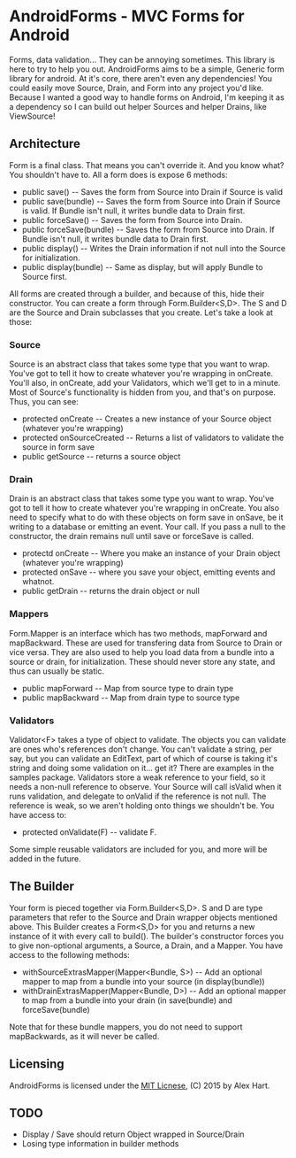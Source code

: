 # AndroidForms - MVC Forms for Android
Forms, data validation... They can be annoying sometimes.  This library is here
to try to help you out.  AndroidForms aims to be a simple, Generic form library
for android.  At it's core, there aren't even any dependencies! You could easily
move Source, Drain, and Form into any project you'd like.  Because I wanted a
good way to handle forms on Android, I'm keeping it as a dependency so I can
build out helper Sources and helper Drains, like ViewSource!

## Architecture

Form is a final class.  That means you can't override it.  And you know what?
You shouldn't have to.  All a form does is expose 6 methods:

* public save() -- Saves the form from Source into Drain if Source is valid
* public save(bundle) -- Saves the form from Source into Drain if Source is
  valid.  If Bundle isn't null, it writes bundle data to Drain first.
* public forceSave() -- Saves the form from Source into Drain.
* public forceSave(bundle) -- Saves the form from Source into Drain.  If Bundle
  isn't null, it writes bundle data to Drain first.
* public display() -- Writes the Drain information if not null into the Source
  for initialization.
* public display(bundle) -- Same as display, but will apply Bundle to Source
  first.

All forms are created through a builder, and because of this, hide their
constructor.  You can create a form through Form.Builder\<S,D\>.  The S and D
are the Source and Drain subclasses that you create.  Let's take a look at
those:

### Source

Source is an abstract class that takes some type that you want to wrap.  You've
got to tell it how to create whatever you're wrapping in onCreate.  You'll
also, in onCreate, add your Validators, which we'll get to in a minute.  Most of
Source's functionality is hidden from you, and that's on purpose.  Thus, you can
see:

* protected onCreate -- Creates a new instance of your Source object (whatever you're
  wrapping)
* protected onSourceCreated -- Returns a list of validators to validate the source in form save
* public getSource -- returns a source object

### Drain

Drain is an abstract class that takes some type you want to wrap.  You've got to
tell it how to create whatever you're wrapping in onCreate.  You also need to
specify what to do with these objects on form save in onSave, be it writing to a
database or emitting an event.  Your call.  If you pass a null to the
constructor, the drain remains null until save or forceSave is called.

* protectd onCreate -- Where you make an instance of your Drain object
  (whatever you're wrapping)
* protected onSave -- where you save your object, emitting events and whatnot.
* public getDrain -- returns the drain object or null

### Mappers

Form.Mapper is an interface which has two methods, mapForward and mapBackward.
These are used for transfering data from Source to Drain or vice versa.  They
are also used to help you load data from a bundle into a source or drain, for
initialization.  These should never store any state, and thus can usually be
static.

* public mapForward -- Map from source type to drain type
* public mapBackward -- Map from drain type to source type

### Validators

Validator\<F\> takes a type of object to validate.  The objects you can validate
are ones who's references don't change.  You can't validate a string, per say,
but you can validate an EditText, part of which of course is taking it's string
and doing some validation on it... get it?  There are examples in the samples
package.  Validators store a weak reference to your field, so it needs a
non-null reference to observe.  Your Source will call isValid when it runs
validation, and delegate to onValid if the reference is not null.  The reference
is weak, so we aren't holding onto things we shouldn't be.  You have access to:

* protected onValidate(F) -- validate F.

Some simple reusable validators are included for you, and more will be added in
the future.

## The Builder

Your form is pieced together via Form.Builder\<S,D\>.  S and D are type
parameters that refer to the Source and Drain wrapper objects mentioned above.
This Builder creates a Form\<S,D\> for you and returns a new instance of it with
every call to build().  The builder's constructor forces you to give
non-optional arguments, a Source, a Drain, and a Mapper.  You have access to the
following methods:

* withSourceExtrasMapper(Mapper\<Bundle, S\>) -- Add an optional mapper to map
  from a bundle into your source (in display(bundle))
* withDrainExtrasMapper(Mapper\<Bundle, D\>) -- Add an optional mapper to map
  from a bundle into your drain (in save(bundle) and forceSave(bundle)

Note that for these bundle mappers, you do not need to support mapBackwards, as
it will never be called.

## Licensing

AndroidForms is licensed under the [MIT
Licnese](http://opensource.org/licenses/MIT), (C) 2015 by Alex Hart.


## TODO

* Display / Save should return Object wrapped in Source/Drain
* Losing type information in builder methods
